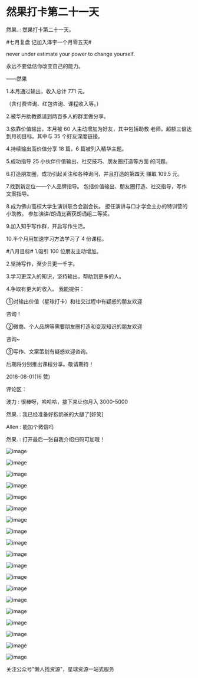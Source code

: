 # 然果打卡第二十一天

然果. : 然果打卡第二十一天。

#七月复盘 记加入泽宇一个月零五天#

never under estimate your power to change yourself.

永远不要低估你改变自己的能力。

——然果

1.本月通过输出，收入总计 771 元。

（含付费咨询、红包咨询、课程收入等。）

2.被华丹助教邀请到两百多人的群里做分享。

3.依靠价值输出，本月被 60 人主动增加为好友，其中包括助教 老师。超额三倍达到月初目标。其中与 35 个好友深度链接。

4.持续输出高价值分享 18 篇，6 篇被列入精华主题。

5.成功指导 25 小伙伴价值输出、社交技巧、朋友圈打造等方面 的问题。

6.打造朋友圈，成功引起关注和各种询问，并且打造的第四天 赚取 109.5 元。

7.找到新定位——个人品牌指导。 包括价值输出、朋友圈打造、社交指导，写作文案指导。

8.成为佛山高校大学生演讲联合会副会长。 担任演讲与口才学会主办的特训营的小助教。 参加演讲/朗诵比赛获朗诵组二等奖。

9.加入知乎写作群，开启写作生活。

10.半个月用加速学习方法学习了 4 份课程。

#八月目标# 1.吸引 100 位朋友主动增加。

2.坚持写作，至少日更一千字。

3.学习更深入的知识，坚持输出，帮助到更多的人。

4.争取有更大的收入。 我能提供：

①对输出价值（星球打卡）和社交过程中有疑惑的朋友欢迎

咨询！

②微商、个人品牌等需要朋友圈打造和变现知识的朋友欢迎

咨询~

③写作、文案策划有疑惑欢迎咨询。

后期将分别推出课程分享。敬请期待！

2018-08-01(16 赞)

评论区：

波力 : 很棒呀，哈哈哈，接下来让你月入 3000-5000

然果. : 我已经准备好抱奶爸的大腿了[奸笑]

Allen : 能加个微信吗

然果. : 打开最后一张自我介绍扫码可加哦！

![image](img/Image_711.png)

![image](img/Image_712.png)

![image](img/Image_713.png)

![image](img/Image_714.png)

![image](img/Image_715.png)

![image](img/Image_716.png)

![image](img/Image_717.png)

![image](img/Image_718.png)

![image](img/Image_719.png)

![image](img/Image_720.png)

![image](img/Image_721.png)

![image](img/Image_722.png)

![image](img/Image_723.png)

![image](img/Image_724.png)

![image](img/Image_725.png)

![image](img/Image_726.png)

![image](img/Image_727.png)

![image](img/Image_728.png)

![image](img/Image_729.png)

关注公众号"懒人找资源"，星球资源一站式服务